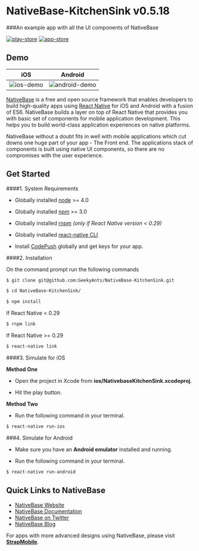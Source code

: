 # NativeBase-KitchenSink v0.5.18
###An example app with all the UI components of NativeBase

[![play-store](https://strapmobile.com/wp-content/uploads/2016/02/google-play-200.png)](https://play.google.com/store/apps/details?id=com.nativebasekitchensink&hl=en) [![app-store](https://strapmobile.com/wp-content/uploads/2016/02/app-store-200.png)](https://itunes.apple.com/us/app/nativebase-kitchensink/id1162013771?mt=8)

## Demo

iOS | Android
 :--:| :-----:
 ![ios-demo](./Screenshots/iOS/demo.gif) | ![android-demo](./Screenshots/android/demo.gif)


[NativeBase](http://nativebase.io/) is a free and open source framework that enables developers to build high-quality apps using [React Native](https://facebook.github.io/react-native/) for iOS and Android with a fusion of ES6. NativeBase builds a layer on top of React Native that provides you with basic set of components for mobile application development. This helps you to build world-class application experiences on native platforms.

NativeBase without a doubt fits in well with mobile applications which cut downs one huge part of your app - The Front end. 
The applications stack of components is built using native UI components, so there are no compromises with the user experience.


## Get Started

####1. System Requirements

* Globally installed [node](https://nodejs.org/en/) >= 4.0

* Globally installed [npm](https://www.npmjs.org/) >= 3.0

* Globally installed [rnpm](https://github.com/rnpm/rnpm) *(only if React Native version < 0.29)*

* Globally installed [react-native CLI](https://facebook.github.io/react-native/docs/getting-started.html)

* Install [CodePush](https://microsoft.github.io/code-push/) globally and get keys for your app.



####2. Installation

On the command prompt run the following commands

```sh
$ git clone git@github.com:GeekyAnts/NativeBase-KitchenSink.git

$ cd NativeBase-KitchenSink/

$ npm install
```

If React Native < 0.29

```sh
$ rnpm link
```

If React Native >= 0.29

```sh
$ react-native link
```

####3. Simulate for iOS

**Method One**

*	Open the project in Xcode from **ios/NativebaseKitchenSink.xcodeproj**.

*	Hit the play button.


**Method Two**

*	Run the following command in your terminal.

```sh
$ react-native run-ios
```

###4. Simulate for Android

*	Make sure you have an **Android emulator** installed and running.

*	Run the following command in your terminal.

```sh
$ react-native run-android
```

## Quick Links to NativeBase

*	[NativeBase Website](http://nativebase.io)
*	[NativeBase Documentation](http://nativebase.io/documentation)
*	[NativeBase on Twitter](https://twitter.com/NativeBaseIO)
*	[NativeBase Blog](https://medium.com/nativebase-io-blog)


For apps with more advanced designs using NativeBase, please visit **[StrapMobile](https://strapmobile.com/)**.
